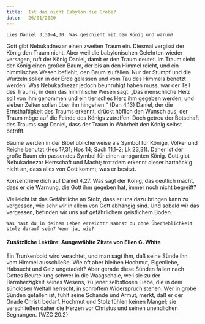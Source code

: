 ```yaml
---
title:  Ist das nicht Babylon die Große?
date:   26/01/2020
---
```


`Lies Daniel 3,31–4,30. Was geschieht mit dem König und warum?`

Gott gibt Nebukadnezar einen zweiten Traum ein. Diesmal vergisst der König den Traum nicht. Aber weil die babylonischen Gelehrten wieder versagen, ruft der König Daniel, damit er den Traum deutet. Im Traum sieht der König einen großen Baum, der bis an den Himmel reicht, und ein himmlisches Wesen befiehlt, den Baum zu fällen. Nur der Stumpf und die Wurzeln sollen in der Erde gelassen und vom Tau des Himmels benetzt werden. Was Nebukadnezar jedoch beunruhigt haben muss, war der Teil des Traums, in dem das himmlische Wesen sagt: „Das menschliche Herz soll von ihm genommen und ein tierisches Herz ihm gegeben werden, und sieben Zeiten sollen über ihn hingehen.“ (Dan 4,13) Daniel, der die Ernsthaftigkeit des Traums erkennt, drückt höflich den Wunsch aus, der Traum möge auf die Feinde des Königs zutreffen. Doch getreu der Botschaft des Traums sagt Daniel, dass der Traum in Wahrheit den König selbst betrifft.

Bäume werden in der Bibel üblicherweise als Symbol für Könige, Völker und Reiche benutzt (Hes 17,31; Hos 14; Sach 11,1–2; Lk 23,31). Daher ist der große Baum ein passendes Symbol für einen arroganten König. Gott gibt Nebukadnezar Herrschaft und Macht; trotzdem erkennt dieser hartnäckig nicht an, dass alles von Gott kommt, was er besitzt.

Konzentriere dich auf Daniel 4,27. Was sagt der König, das deutlich macht, dass er die Warnung, die Gott ihm gegeben hat, immer noch nicht begreift?

Vielleicht ist das Gefährliche an Stolz, dass er uns dazu bringen kann zu vergessen, wie sehr wir in allem von Gott abhängig sind. Und sobald wir das vergessen, befinden wir uns auf gefährlichem geistlichem Boden.

`Was hast du in deinem Leben erreicht? Kannst du ohne Überheblichkeit stolz darauf sein? Wenn ja, wie?`

#### Zusätzliche Lektüre: Ausgewählte Zitate von Ellen G. White

Ein Trunkenbold wird verachtet, und man sagt ihm, daß seine Sünde ihn vom Himmel ausschließe. Wie oft aber bleiben Hochmut, Eigenliebe, Habsucht und Geiz ungetadelt? Aber gerade diese Sünden fallen nach Gottes Beurteilung schwer in die Waagschale, weil sie zu der Barmherzigkeit seines Wesens, zu jener selbstlosen Liebe, die in dem sündlosen Weltall herrscht, in schroffem Widerspruch stehen. Wer in grobe Sünden gefallen ist, fühlt seine Schande und Armut, merkt, daß er der Gnade Christi bedarf. Hochmut und Stolz fühlen keinen Mangel; sie verschließen daher die Herzen vor Christus und seinen unendlichen Segnungen. {WZC 20.2}